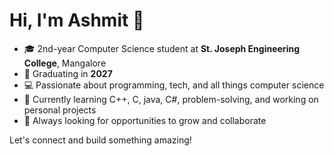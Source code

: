 # Hi, I'm Ashmit 👋

- 🎓 2nd-year Computer Science student at **St. Joseph Engineering College**, Mangalore
- 🏫 Graduating in **2027**
- 💻 Passionate about programming, tech, and all things computer science
- 🌱 Currently learning C++, C, java, C#, problem-solving, and working on personal projects
- 🚀 Always looking for opportunities to grow and collaborate

Let's connect and build something amazing!

<!---
ashmit-dv/ashmit-dv is a ✨ special ✨ repository because its `README.md` (this file) appears on your GitHub profile.
You can click the Preview link to take a look at your changes.
--->
